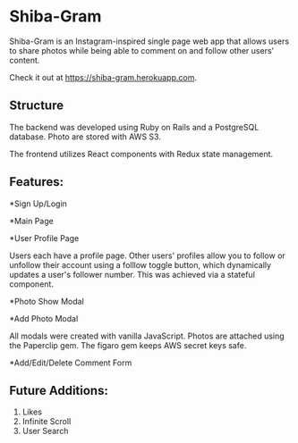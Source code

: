 # Shiba-Gram 
Shiba-Gram is an Instagram-inspired single page web app that allows users to share photos while being able to comment on and follow other users' content. 

Check it out at https://shiba-gram.herokuapp.com. 

## Structure 

The backend was developed using Ruby on Rails and a PostgreSQL database. Photo are stored with AWS S3. 

The frontend utilizes React components with Redux state management. 

## Features: 
*Sign Up/Login 

*Main Page 

*User Profile Page 

Users each have a profile page. Other users' profiles allow you to follow or unfollow their account using a folllow toggle button, which dynamically updates a user's follower number. This was achieved via a stateful component. 

*Photo Show Modal 

*Add Photo Modal 

All modals were created with vanilla JavaScript. Photos are attached using the Paperclip gem. The figaro gem keeps AWS secret keys safe. 

*Add/Edit/Delete Comment Form 


## Future Additions: 

1. Likes
2. Infinite Scroll 
3. User Search 
